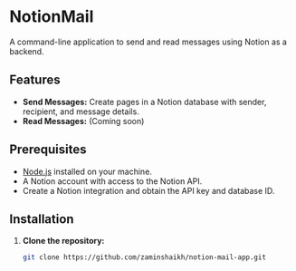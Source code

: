 # NotionMail

A command-line application to send and read messages using Notion as a backend.

## Features

- **Send Messages:** Create pages in a Notion database with sender, recipient, and message details.
- **Read Messages:** (Coming soon)

## Prerequisites

- [Node.js](https://nodejs.org/) installed on your machine.
- A Notion account with access to the Notion API.
- Create a Notion integration and obtain the API key and database ID.

## Installation

1. **Clone the repository:**

   ```sh
   git clone https://github.com/zaminshaikh/notion-mail-app.git